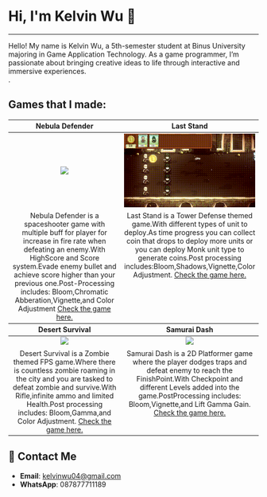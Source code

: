 # Hi, I'm Kelvin Wu 👋
---
Hello! My name is Kelvin Wu, a 5th-semester student at Binus University majoring in Game Application Technology. As a game programmer, I’m passionate about bringing creative ideas to life through interactive and immersive experiences. </br>.

## Games that I made:

<table style="text-align: center;">
  <thead>
    <tr>
      <th width="50%"><a>Nebula Defender</a></th>
      <th width="50%"><a>Last Stand</a></th>
    </tr>
  </thead>
  <tbody>
    <tr>
      <td>
        <a href = "https://github.com/kelvin-wu13/NebulaDefender"><img width="100%" src="https://github.com/kelvin-wu13/kelvin-wu13/blob/main/GIF/SpaceShooter.gif"></a>
      </td>
      <td>
        <a href = "https://github.com/kelvin-wu13/Last-Stand"><img width="100%" src="https://github.com/kelvin-wu13/kelvin-wu13/blob/main/GIF/LastStand.gif"></a>
      </td>
    </tr>
    <tr>
      <td valign="text-top">Nebula Defender is a spaceshooter game with multiple buff for player for increase in fire rate when defeating an enemy.With HighScore and Score system.Evade enemy bullet and achieve score higher than your previous one.Post-Processing includes: Bloom,Chromatic Abberation,Vignette,and Color Adjustment <a href="https://github.com/kelvin-wu13/NebulaDefender"> Check the game here.</a></td></td>
      <td valign="text-top">Last Stand is a Tower Defense themed game.With different types of unit to deploy.As time progress you can collect coin that drops to deploy more units or you can deploy Monk unit type to generate coins.Post processing includes:Bloom,Shadows,Vignette,Color Adjustment. <a href="https://github.com/kelvin-wu13/Last-Stand"> Check the game here.</a></td>
    </tr>
  </tbody>
  <thead>
    <tr>
      <th width="50%"><a>Desert Survival</a></th>
      <th width="50%"><a>Samurai Dash</a></th>
    </tr>
  </thead>
  <tbody>
    <tr>
      <td>
        <a href = "https://github.com/kelvin-wu13/DesertSurvival"><img width="100%" src="https://github.com/kelvin-wu13/kelvin-wu13/blob/main/GIF/DesertSurvival.gif"></a>
      </td>
      <td>
        <a href = "https://github.com/kelvin-wu13/SamuraiDash"><img width="100%" src="https://github.com/kelvin-wu13/kelvin-wu13/blob/main/GIF/SamuraiDash.gif"></a>
      </td>
    </tr>
    <tr>
      <td valign="text-top">Desert Survival is a Zombie themed FPS game.Where there is countless zombie roaming in the city and you are tasked to defeat zombie and survive.With Rifle,infinite ammo and limited Health.Post processing includes: Bloom,Gamma,and Color Adjustment. <a href="https://github.com/kelvin-wu13/DesertSurvival"> Check the game here.</a></td>
      <td valign="text-top">Samurai Dash is a 2D Platformer game where the player dodges traps and defeat enemy to reach the FinishPoint.With Checkpoint and different Levels added into the game.PostProcessing includes: Bloom,Vignette,and Lift Gamma Gain.<a href="https://github.com/kelvin-wu13/SamuraiDash"> Check the game here.</a></td>
    </tr>
  </tbody>
</table>


## 📩 Contact Me
- **Email**: kelvinwu04@gmail.com
- **WhatsApp**: 087877711189
